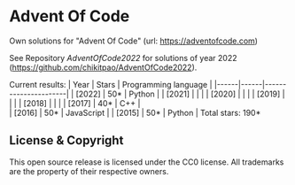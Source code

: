 Advent Of Code
===

Own solutions for "Advent Of Code" (url: https://adventofcode.com)

See Repository *AdventOfCode2022* for solutions of year 2022 (https://github.com/chikitpao/AdventOfCode2022).

Current results:
| Year | Stars | Programming language |
|------|------|----------------------|
| \[2022\] | 50\* | Python |
| \[2021\] |  |  |
| \[2020\] |  |  |
| \[2019\] |  |  |
| \[2018\] |  |  |
| \[2017\] | 40\* | C++ |  
| \[2016\] | 50\* | JavaScript |
| \[2015\] | 50\* | Python |
Total stars: 190\*

License & Copyright
-------------------
This open source release is licensed under the CC0 license. All trademarks are the property of their respective owners.
